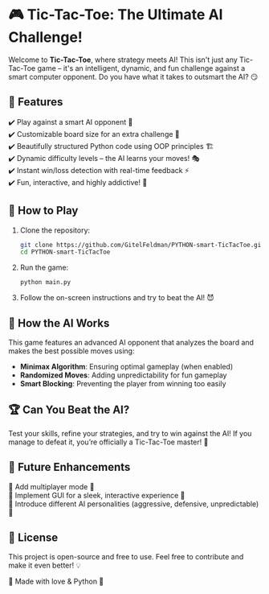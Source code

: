 # 🎮 Tic-Tac-Toe: The Ultimate AI Challenge!

Welcome to **Tic-Tac-Toe**, where strategy meets AI! This isn't just any Tic-Tac-Toe game – it's an intelligent, dynamic, and fun challenge against a smart computer opponent. Do you have what it takes to outsmart the AI? 😏

## 🚀 Features
✔️ Play against a smart AI opponent 🤖  
✔️ Customizable board size for an extra challenge 🔢  
✔️ Beautifully structured Python code using OOP principles 🏗️  
✔️ Dynamic difficulty levels – the AI learns your moves! 🎭  
✔️ Instant win/loss detection with real-time feedback ⚡  
✔️ Fun, interactive, and highly addictive! 🎉  

## 🎯 How to Play
1. Clone the repository:
   ```sh
   git clone https://github.com/GitelFeldman/PYTHON-smart-TicTacToe.git
   cd PYTHON-smart-TicTacToe
   ```
2. Run the game:
   ```sh
   python main.py
   ```
3. Follow the on-screen instructions and try to beat the AI! 😈

## 🧠 How the AI Works
This game features an advanced AI opponent that analyzes the board and makes the best possible moves using:
- **Minimax Algorithm**: Ensuring optimal gameplay (when enabled)
- **Randomized Moves**: Adding unpredictability for fun gameplay
- **Smart Blocking**: Preventing the player from winning too easily

## 🏆 Can You Beat the AI?
Test your skills, refine your strategies, and try to win against the AI! If you manage to defeat it, you’re officially a Tic-Tac-Toe master! 🥇

## 📌 Future Enhancements
🔹 Add multiplayer mode 👥  
🔹 Implement GUI for a sleek, interactive experience 🎨  
🔹 Introduce different AI personalities (aggressive, defensive, unpredictable) 🤖

## 📜 License
This project is open-source and free to use. Feel free to contribute and make it even better! 💡

💙 Made with love & Python 🐍


